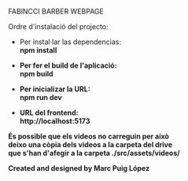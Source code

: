 FABINCCI BARBER WEBPAGE

Ordre d'instalació del projecto:<br>

- Per instal·lar las dependencias: <br>
    <b> npm install <br>

- Per fer el build de l'aplicació: <br>
    <b> npm build <br>

- Per inicializar la URL: <br>
    <b> npm run dev <br>

- URL del frontend: <br>
    <b> http://localhost:5173

És possible que els videos no carreguin per això <br> 
deixo una còpia dels videos a la carpeta del drive <br>
que s'han d'afegir a la carpeta ./src/assets/videos/

Created and designed by Marc Puig López 
